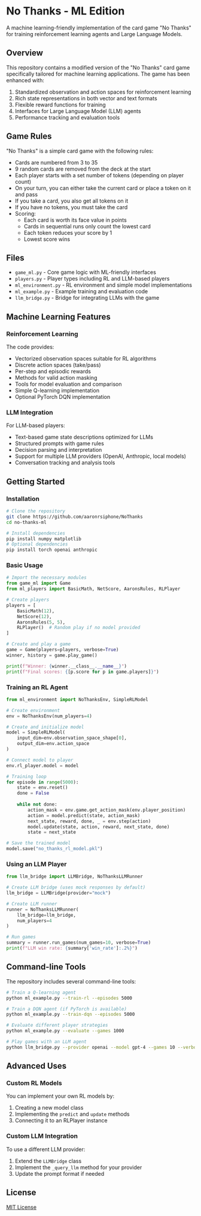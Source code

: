 # No Thanks - ML Edition

A machine learning-friendly implementation of the card game "No Thanks" for training reinforcement learning agents and Large Language Models.

## Overview

This repository contains a modified version of the "No Thanks" card game specifically tailored for machine learning applications. The game has been enhanced with:

1. Standardized observation and action spaces for reinforcement learning
2. Rich state representations in both vector and text formats
3. Flexible reward functions for training
4. Interfaces for Large Language Model (LLM) agents
5. Performance tracking and evaluation tools

## Game Rules

"No Thanks" is a simple card game with the following rules:

- Cards are numbered from 3 to 35
- 9 random cards are removed from the deck at the start
- Each player starts with a set number of tokens (depending on player count)
- On your turn, you can either take the current card or place a token on it and pass
- If you take a card, you also get all tokens on it
- If you have no tokens, you must take the card
- Scoring:
  - Each card is worth its face value in points
  - Cards in sequential runs only count the lowest card
  - Each token reduces your score by 1
  - Lowest score wins

## Files

- `game_ml.py` - Core game logic with ML-friendly interfaces
- `players.py` - Player types including RL and LLM-based players
- `ml_environment.py` - RL environment and simple model implementations
- `ml_example.py` - Example training and evaluation code
- `llm_bridge.py` - Bridge for integrating LLMs with the game

## Machine Learning Features

### Reinforcement Learning

The code provides:

- Vectorized observation spaces suitable for RL algorithms
- Discrete action spaces (take/pass)
- Per-step and episodic rewards
- Methods for valid action masking
- Tools for model evaluation and comparison
- Simple Q-learning implementation
- Optional PyTorch DQN implementation

### LLM Integration

For LLM-based players:

- Text-based game state descriptions optimized for LLMs
- Structured prompts with game rules
- Decision parsing and interpretation
- Support for multiple LLM providers (OpenAI, Anthropic, local models)
- Conversation tracking and analysis tools

## Getting Started

### Installation

```bash
# Clone the repository
git clone https://github.com/aaronrsiphone/NoThanks
cd no-thanks-ml

# Install dependencies
pip install numpy matplotlib
# Optional dependencies
pip install torch openai anthropic
```

### Basic Usage

```python
# Import the necessary modules
from game_ml import Game
from ml_players import BasicMath, NetScore, AaronsRules, RLPlayer

# Create players
players = [
    BasicMath(12),
    NetScore(12),
    AaronsRules(5, 5),
    RLPlayer()  # Random play if no model provided
]

# Create and play a game
game = Game(players=players, verbose=True)
winner, history = game.play_game()

print(f"Winner: {winner.__class__.__name__}")
print(f"Final scores: {[p.score for p in game.players]}")
```

### Training an RL Agent

```python
from ml_environment import NoThanksEnv, SimpleRLModel

# Create environment
env = NoThanksEnv(num_players=4)

# Create and initialize model
model = SimpleRLModel(
    input_dim=env.observation_space_shape[0],
    output_dim=env.action_space
)

# Connect model to player
env.rl_player.model = model

# Training loop
for episode in range(5000):
    state = env.reset()
    done = False
    
    while not done:
        action_mask = env.game.get_action_mask(env.player_position)
        action = model.predict(state, action_mask)
        next_state, reward, done, _ = env.step(action)
        model.update(state, action, reward, next_state, done)
        state = next_state

# Save the trained model
model.save("no_thanks_rl_model.pkl")
```

### Using an LLM Player

```python
from llm_bridge import LLMBridge, NoThanksLLMRunner

# Create LLM bridge (uses mock responses by default)
llm_bridge = LLMBridge(provider="mock")

# Create LLM runner
runner = NoThanksLLMRunner(
    llm_bridge=llm_bridge,
    num_players=4
)

# Run games
summary = runner.run_games(num_games=10, verbose=True)
print(f"LLM win rate: {summary['win_rate']:.2%}")
```

## Command-line Tools

The repository includes several command-line tools:

```bash
# Train a Q-learning agent
python ml_example.py --train-rl --episodes 5000

# Train a DQN agent (if PyTorch is available)
python ml_example.py --train-dqn --episodes 5000

# Evaluate different player strategies
python ml_example.py --evaluate --games 1000

# Play games with an LLM agent
python llm_bridge.py --provider openai --model gpt-4 --games 10 --verbose
```

## Advanced Uses

### Custom RL Models

You can implement your own RL models by:

1. Creating a new model class
2. Implementing the `predict` and `update` methods
3. Connecting it to an RLPlayer instance

### Custom LLM Integration

To use a different LLM provider:

1. Extend the `LLMBridge` class
2. Implement the `_query_llm` method for your provider
3. Update the prompt format if needed

## License

[MIT License](LICENSE)
